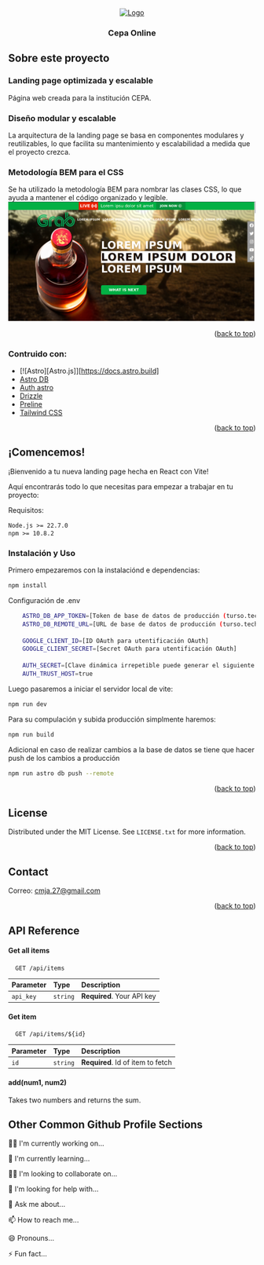 <!-- Improved compatibility of back to top link: See: https://github.com/othneildrew/Best-README-Template/pull/73 -->
<a name="readme-top"></a>

<!-- PROJECT LOGO -->
<br />
<div align="center">
  <a href="https://cepaonline.cl/">
    <img src="https://raw.githubusercontent.com/cjma14/cepaonline/refs/heads/master/src/images/icon.png" alt="Logo" width="80">
  </a>

  <h3 align="center">Cepa Online</h3>
</div>

<!-- ABOUT THE PROJECT -->
## Sobre este proyecto
### Landing page optimizada y escalable

Página web creada para la institución CEPA.

### Diseño modular y escalable

La arquitectura de la landing page se basa en componentes modulares y reutilizables, lo que facilita su mantenimiento y escalabilidad a medida que el proyecto crezca.

### Metodología BEM para el CSS

Se ha utilizado la metodología BEM para nombrar las clases CSS, lo que ayuda a mantener el código organizado y legible.
<br/>
[![Product Name Screen Shot][product-screenshot]](https://github.com/cjma14/landing-test-react/blob/master/public/assets/capture.png)

<p align="right">(<a href="#readme-top">back to top</a>)</p>



### Contruido con:

* [![Astro][Astro.js]][https://docs.astro.build]
* [Astro DB](https://docs.astro.build/en/guides/astro-db)
* [Auth astro](https://docs.astro.build/en/guides/authentication/)
* [Drizzle](https://orm.drizzle.team/)
* [Preline](https://preline.co/)
* [Tailwind CSS](https://tailwindcss.com/)

<p align="right">(<a href="#readme-top">back to top</a>)</p>



<!-- GETTING STARTED -->
## ¡Comencemos!
¡Bienvenido a tu nueva landing page hecha en React con Vite!

Aquí encontrarás todo lo que necesitas para empezar a trabajar en tu proyecto:

Requisitos:

    Node.js >= 22.7.0
    npm >= 10.8.2

### Instalación y Uso
Primero empezaremos con la instalaciónd e dependencias:
  ```sh
  npm install
  ```
Configuración de .env
```sh
    ASTRO_DB_APP_TOKEN=[Token de base de datos de producción (turso.tech o similares)]
    ASTRO_DB_REMOTE_URL=[URL de base de datos de producción (turso.tech o similares)]

    GOOGLE_CLIENT_ID=[ID OAuth para utentificación OAuth]
    GOOGLE_CLIENT_SECRET=[Secret OAuth para utentificación OAuth]

    AUTH_SECRET=[Clave dinámica irrepetible puede generar el siguiente link https://generate-secret.vercel.app/32]
    AUTH_TRUST_HOST=true
  ```
Luego pasaremos a iniciar el servidor local de vite:
  ```sh
  npm run dev
  ```
Para su compulación y subida producción simplmente haremos:
  ```sh
  npm run build
 ```

 Adicional en caso de realizar cambios a la base de datos se tiene que hacer push de los cambios a producción
  ```sh
  npm run astro db push --remote
 ```

<p align="right">(<a href="#readme-top">back to top</a>)</p>


<!-- LICENSE -->
## License

Distributed under the MIT License. See `LICENSE.txt` for more information.

<p align="right">(<a href="#readme-top">back to top</a>)</p>


<!-- CONTACT -->
## Contact

Correo: cmja.27@gmail.com

<p align="right">(<a href="#readme-top">back to top</a>)</p>

[product-screenshot]: https://github.com/cjma14/landing-test-react/blob/master/public/assets/capture.png
[React-url]: https://reactjs.org/
[React.js]: https://img.shields.io/badge/React-20232A?style=for-the-badge&logo=react&logoColor=61DAF
## API Reference

#### Get all items

```http
  GET /api/items
```

| Parameter | Type     | Description                |
| :-------- | :------- | :------------------------- |
| `api_key` | `string` | **Required**. Your API key |

#### Get item

```http
  GET /api/items/${id}
```

| Parameter | Type     | Description                       |
| :-------- | :------- | :-------------------------------- |
| `id`      | `string` | **Required**. Id of item to fetch |

#### add(num1, num2)

Takes two numbers and returns the sum.


## Other Common Github Profile Sections
👩‍💻 I'm currently working on...

🧠 I'm currently learning...

👯‍♀️ I'm looking to collaborate on...

🤔 I'm looking for help with...

💬 Ask me about...

📫 How to reach me...

😄 Pronouns...

⚡️ Fun fact...

